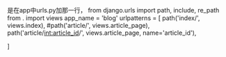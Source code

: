 ﻿是在app中urls.py加那一行，
from django.urls import path, include, re_path
from . import views
app_name = 'blog'
urlpatterns = [
path('index/', views.index),
#path('article/', views.article_page),
path('article/<int:article_id>/', views.article_page, name='article_id'),

] 
